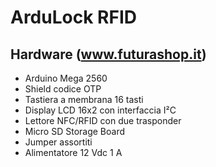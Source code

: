 # ArduLock RFID

## Hardware (www.futurashop.it)
- Arduino Mega 2560
- Shield codice OTP
- Tastiera a membrana 16 tasti
- Display LCD 16x2 con interfaccia I²C
- Lettore NFC/RFID con due trasponder
- Micro SD Storage Board
- Jumper assortiti
- Alimentatore 12 Vdc 1 A
